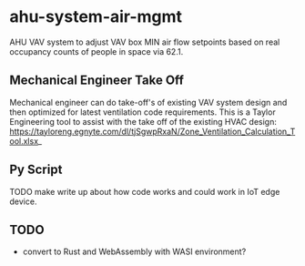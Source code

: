# ahu-system-air-mgmt

AHU VAV system to adjust VAV box MIN air flow setpoints based on real occupancy counts of people in space via 62.1.

## Mechanical Engineer Take Off
Mechanical engineer can do take-off's of existing VAV system design and then optimized for latest ventilation code requirements. This is a Taylor Engineering tool to assist with the take off of the existing HVAC design:
https://tayloreng.egnyte.com/dl/tjSgwpRxaN/Zone_Ventilation_Calculation_Tool.xlsx_

## Py Script
TODO make write up about how code works and could work in IoT edge device.

## TODO
* convert to Rust and WebAssembly with WASI environment?